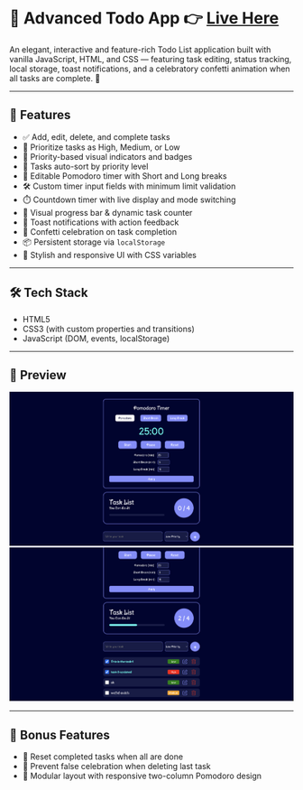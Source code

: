 # 📝 Advanced Todo App 👉 [Live Here](https://todo-js-ashy.vercel.app/)

An elegant, interactive and feature-rich Todo List application built with vanilla JavaScript, HTML, and CSS — featuring task editing, status tracking, local storage, toast notifications, and a celebratory confetti animation when all tasks are complete. 🎉

---

## 🚀 Features

- ✅ Add, edit, delete, and complete tasks
- 🎯 Prioritize tasks as High, Medium, or Low
- 🎨 Priority-based visual indicators and badges
- 🔀 Tasks auto-sort by priority level
- 🧠 Editable Pomodoro timer with Short and Long breaks
- 🛠️ Custom timer input fields with minimum limit validation
- ⏱️ Countdown timer with live display and mode switching
- 🧮 Visual progress bar & dynamic task counter
- 🔔 Toast notifications with action feedback
- 🎉 Confetti celebration on task completion
- 📦 Persistent storage via `localStorage`
- 💅 Stylish and responsive UI with CSS variables

---

## 🛠️ Tech Stack

- HTML5
- CSS3 (with custom properties and transitions)
- JavaScript (DOM, events, localStorage)

---

## 📸 Preview

![App Screenshot](img/preview2.png)
![App Screenshot](img/preview1.png)

---

## 🧩 Bonus Features

- 🔄 Reset completed tasks when all are done
- 🚫 Prevent false celebration when deleting last task
- 📏 Modular layout with responsive two-column Pomodoro design
